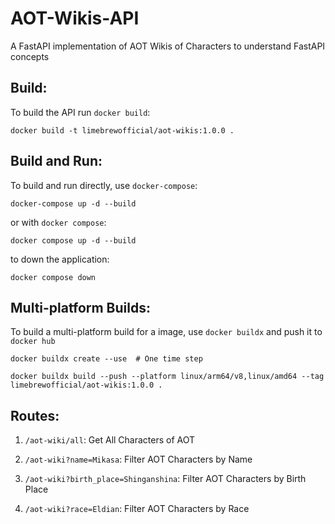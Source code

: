 # AOT-Wikis-API
A FastAPI implementation of AOT Wikis of Characters to understand FastAPI concepts

## Build:
To build the API run `docker build`:

    docker build -t limebrewofficial/aot-wikis:1.0.0 .


## Build and Run:
To build and run directly, use `docker-compose`:

    docker-compose up -d --build

or with `docker compose`:

    docker compose up -d --build


to down the application:

    docker compose down


## Multi-platform Builds:
To build a multi-platform build for a image, use `docker buildx` and push it to `docker hub`

    docker buildx create --use  # One time step

    docker buildx build --push --platform linux/arm64/v8,linux/amd64 --tag limebrewofficial/aot-wikis:1.0.0 .


## Routes:

1. `/aot-wiki/all`: Get All Characters of AOT

2. `/aot-wiki?name=Mikasa`: Filter AOT Characters by Name

3. `/aot-wiki?birth_place=Shinganshina`: Filter AOT Characters by Birth Place

4. `/aot-wiki?race=Eldian`: Filter AOT Characters by Race